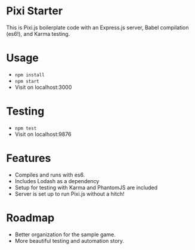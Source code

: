 # Pixi Starter
  This is Pixi.js boilerplate code with an Express.js server, Babel compilation (es6!), and Karma testing.

# Usage
  - `npm install`
  - `npm start`
  - Visit on localhost:3000

# Testing
  - `npm test`
  - Visit on localhost:9876

# Features
  - Compiles and runs with es6.
  - Includes Lodash as a dependency
  - Setup for testing with Karma and PhantomJS are included
  - Server is set up to run Pixi.js without a hitch!

# Roadmap
  - Better organization for the sample game.
  - More beautiful testing and automation story.
